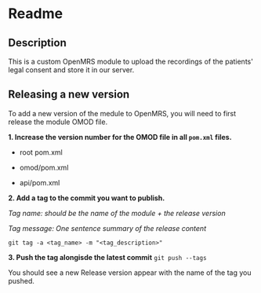 # Readme

## Description

This is a custom OpenMRS module to upload the recordings of the patients' legal consent and store it in our server. 

## Releasing a new version

To add a new version of the medule to OpenMRS, you will need to first release the module OMOD file.

**1. Increase the version number for the OMOD file in all `pom.xml` files.**

- root pom.xml

- omod/pom.xml

- api/pom.xml
   
**2. Add a tag to the commit you want to publish.**
  
*Tag name: should be the name of the module + the release version*

*Tag message: One sentence summary of the release content*

`git tag -a <tag_name> -m "<tag_description>"`
   
**3. Push the tag alongisde the latest commit**
   `git push --tags`
   
You should see a new Release version appear with the name of the tag you pushed.

